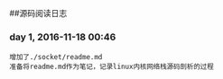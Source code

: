 ##源码阅读日志

### day  1, 2016-11-18 00:46
	增加了./socket/readme.md
	准备将readme.md作为笔记，记录linux内核网络栈源码剖析的过程
